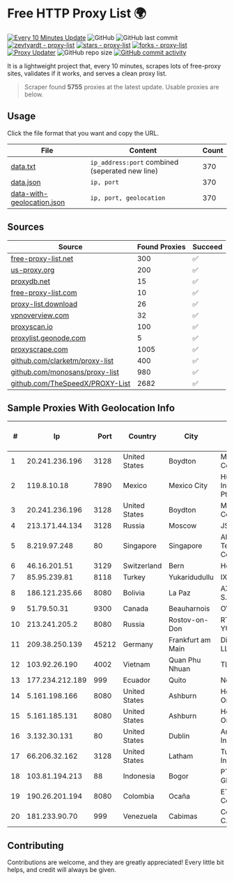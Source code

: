 
# Free HTTP Proxy List 🌍

[![Every 10 Minutes Update](https://github.com/mertguvencli/http-proxy-list/actions/workflows/main.yml/badge.svg?branch=main)](https://github.com/mertguvencli/http-proxy-list/actions/workflows/main.yml)
![GitHub](https://img.shields.io/github/license/mertguvencli/http-proxy-list)
![GitHub last commit](https://img.shields.io/github/last-commit/mertguvencli/http-proxy-list)
[![zevtyardt - proxy-list](https://img.shields.io/static/v1?label=zevtyardt&message=proxy-list&color=blue&logo=github)](https://github.com/zevtyardt/proxy-list "Go to GitHub repo")
[![stars - proxy-list](https://img.shields.io/github/stars/zevtyardt/proxy-list?style=social)](https://github.com/zevtyardt/proxy-list)
[![forks - proxy-list](https://img.shields.io/github/forks/zevtyardt/proxy-list?style=social)](https://github.com/zevtyardt/proxy-list)
[![Proxy Updater](https://github.com/zevtyardt/proxy-list/workflows/Proxy%20Updater/badge.svg)](https://github.com/zevtyardt/proxy-list/actions?query=workflow:"Proxy+Updater")
![GitHub repo size](https://img.shields.io/github/repo-size/zevtyardt/proxy-list)
[![GitHub commit activity](https://img.shields.io/github/commit-activity/m/zevtyardt/proxy-list?logo=commits)](https://github.com/zevtyardt/proxy-list/commits/main)

It is a lightweight project that, every 10 minutes, scrapes lots of free-proxy sites, validates if it works, and serves a clean proxy list.

> Scraper found **5755** proxies at the latest update. Usable proxies are below.

## Usage

Click the file format that you want and copy the URL.

|File|Content|Count|
|----|-------|-----|
|[data.txt](https://raw.githubusercontent.com/mertguvencli/http-proxy-list/main/proxy-list/data.txt)|`ip_address:port` combined (seperated new line)|370|
|[data.json](https://raw.githubusercontent.com/mertguvencli/http-proxy-list/main/proxy-list/data.json)|`ip, port`|370|
|[data-with-geolocation.json](https://raw.githubusercontent.com/mertguvencli/http-proxy-list/main/proxy-list/data-with-geolocation.json)|`ip, port, geolocation`|370|

## Sources

|Source|Found Proxies|Succeed|
|------|-------------|-------|
|[free-proxy-list.net](https://free-proxy-list.net)|300|✅|
|[us-proxy.org](https://www.us-proxy.org)|200|✅|
|[proxydb.net](http://proxydb.net)|15|✅|
|[free-proxy-list.com](https://free-proxy-list.com/?page=&port=&type%5B%5D=http&type%5B%5D=https&up_time=0&search=Search)|10|✅|
|[proxy-list.download](https://www.proxy-list.download/HTTP)|26|✅|
|[vpnoverview.com](https://vpnoverview.com/privacy/anonymous-browsing/free-proxy-servers)|32|✅|
|[proxyscan.io](https://www.proxyscan.io)|100|✅|
|[proxylist.geonode.com](https://proxylist.geonode.com/api/proxy-list?limit=300&page=1&sort_by=lastChecked&sort_type=desc&protocols=http,https)|5|✅|
|[proxyscrape.com](https://api.proxyscrape.com/v2/?request=displayproxies&protocol=http&timeout=10000&country=all&ssl=all&anonymity=all)|1005|✅|
|[github.com/clarketm/proxy-list](https://raw.githubusercontent.com/clarketm/proxy-list/master/proxy-list-raw.txt)|400|✅|
|[github.com/monosans/proxy-list](https://raw.githubusercontent.com/monosans/proxy-list/main/proxies/http.txt)|980|✅|
|[github.com/TheSpeedX/PROXY-List](https://raw.githubusercontent.com/TheSpeedX/PROXY-List/master/http.txt)|2682|✅|


## Sample Proxies With Geolocation Info

|#|Ip|Port|Country|City|Internet Service Provider|
|-|--|----|-------|----|-------------------------|
|1|20.241.236.196|3128|United States|Boydton|Microsoft Corporation|
|2|119.8.10.18|7890|Mexico|Mexico City|Huawei International Pte. LTD|
|3|20.241.236.196|3128|United States|Boydton|Microsoft Corporation|
|4|213.171.44.134|3128|Russia|Moscow|JSC Comcor|
|5|8.219.97.248|80|Singapore|Singapore|Alibaba (US) Technology Co., Ltd.|
|6|46.16.201.51|3129|Switzerland|Bern|Hosteur SA|
|7|85.95.239.81|8118|Turkey|Yukaridudullu|IXIRHOST|
|8|186.121.235.66|8080|Bolivia|La Paz|AXS Bolivia S. A.|
|9|51.79.50.31|9300|Canada|Beauharnois|OVH SAS|
|10|213.241.205.2|8080|Russia|Rostov-on-Don|RTCOMM-YUG|
|11|209.38.250.139|45212|Germany|Frankfurt am Main|DigitalOcean, LLC|
|12|103.92.26.190|4002|Vietnam|Quan Phu Nhuan|TLSOFT|
|13|177.234.212.189|999|Ecuador|Quito|Nedetel S.A.|
|14|5.161.198.166|8080|United States|Ashburn|Hetzner Online GmbH|
|15|5.161.185.131|8080|United States|Ashburn|Hetzner Online GmbH|
|16|3.132.30.131|80|United States|Dublin|Amazon.com, Inc.|
|17|66.206.32.162|3128|United States|Latham|Turnkey Internet Inc.|
|18|103.81.194.213|88|Indonesia|Bogor|PT Rtiga Global Media|
|19|190.26.201.194|8080|Colombia|Ocaña|ETB - Colombia|
|20|181.233.90.70|999|Venezuela|Cabimas|Colnetwork C.A.|



## Contributing

Contributions are welcome, and they are greatly appreciated! Every
little bit helps, and credit will always be given.


